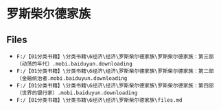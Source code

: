 # 罗斯柴尔德家族

## Files

- `F:/【01分类书籍】\分类书籍\6经济\经济\罗斯柴尔德家族\罗斯柴尔德家族：第三部（动荡的年代）.mobi.baiduyun.downloading`
- `F:/【01分类书籍】\分类书籍\6经济\经济\罗斯柴尔德家族\罗斯柴尔德家族：第二部（金融统治者.mobi.baiduyun.downloading`
- `F:/【01分类书籍】\分类书籍\6经济\经济\罗斯柴尔德家族\罗斯柴尔德家族：第四部（世界的银行家）.mobi.baiduyun.downloading`
- `F:/【01分类书籍】\分类书籍\6经济\经济\罗斯柴尔德家族\files.md`
